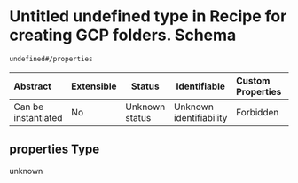 # Untitled undefined type in Recipe for creating GCP folders. Schema

```txt
undefined#/properties
```




| Abstract            | Extensible | Status         | Identifiable            | Custom Properties | Additional Properties | Access Restrictions | Defined In                                                        |
| :------------------ | ---------- | -------------- | ----------------------- | :---------------- | --------------------- | ------------------- | ----------------------------------------------------------------- |
| Can be instantiated | No         | Unknown status | Unknown identifiability | Forbidden         | Allowed               | none                | [folder.schema.json\*](folder.schema.json "open original schema") |

## properties Type

unknown
